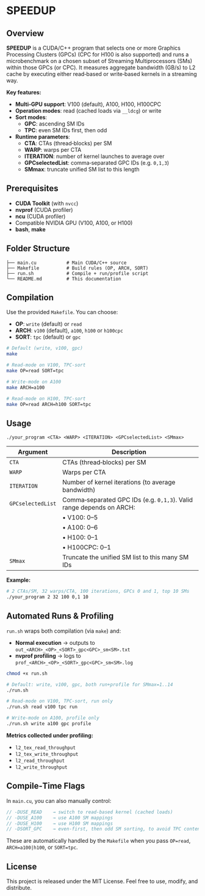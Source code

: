 # SPEEDUP

## Overview

**SPEEDUP** is a CUDA/C++ program that selects one or more Graphics Processing Clusters (GPCs) (CPC for H100 is also supported) and runs a microbenchmark on a chosen subset of Streaming Multiprocessors (SMs) within those GPCs (or CPC). It measures aggregate bandwidth (GB/s) to L2 cache by executing either read‑based or write‑based kernels in a streaming way.

**Key features:**
- **Multi‑GPU support**: V100 (default), A100, H100, H100CPC
- **Operation modes**: read (cached loads via `__ldcg`) or write
- **Sort modes**:
  - **GPC**: ascending SM IDs
  - **TPC**: even SM IDs first, then odd
- **Runtime parameters**:
  - **CTA**: CTAs (thread‑blocks) per SM
  - **WARP**: warps per CTA
  - **ITERATION**: number of kernel launches to average over
  - **GPCselectedList**: comma‑separated GPC IDs (e.g. `0,1,3`)
  - **SMmax**: truncate unified SM list to this length

## Prerequisites

- **CUDA Toolkit** (with `nvcc`)
- **nvprof** (CUDA profiler)
- **ncu** (CUDA profiler)
- Compatible NVIDIA GPU (V100, A100, or H100)
- **bash**, **make**

## Folder Structure

```
├── main.cu           # Main CUDA/C++ source
├── Makefile          # Build rules (OP, ARCH, SORT)
├── run.sh            # Compile + run/profile script
└── README.md         # This documentation
```

## Compilation

Use the provided `Makefile`. You can choose:

- **OP**: `write` (default) or `read`
- **ARCH**: `v100` (default), `a100`, `h100` or `h100cpc`
- **SORT**: `tpc` (default) or `gpc`

```bash
# Default (write, v100, gpc)
make

# Read‑mode on V100, TPC‑sort
make OP=read SORT=tpc

# Write‑mode on A100
make ARCH=a100

# Read‑mode on H100, TPC‑sort
make OP=read ARCH=h100 SORT=tpc
```

## Usage

```
./your_program <CTA> <WARP> <ITERATION> <GPCselectedList> <SMmax>
```

| Argument            | Description                                                                                  |
|---------------------|----------------------------------------------------------------------------------------------|
| `CTA`               | CTAs (thread‑blocks) per SM                                                                  |
| `WARP`              | Warps per CTA                                                                                |
| `ITERATION`         | Number of kernel iterations (to average bandwidth)                                           |
| `GPCselectedList`   | Comma‑separated GPC IDs (e.g. `0,1,3`).  Valid range depends on ARCH:                        |
|                     | • V100: 0–5                                                                                  |
|                     | • A100: 0–6                                                                                  |
|                     | • H100: 0–1                                                                                  |
|                     | • H100CPC: 0–1                                                                               |
| `SMmax`             | Truncate the unified SM list to this many SM IDs                                             |

**Example:**

```bash
# 2 CTAs/SM, 32 warps/CTA, 100 iterations, GPCs 0 and 1, top 10 SMs
./your_program 2 32 100 0,1 10
```

## Automated Runs & Profiling

`run.sh` wraps both compilation (via `make`) and:

- **Normal execution** → outputs to `out_<ARCH>_<OP>_<SORT>_gpc<GPC>_sm<SM>.txt`
- **nvprof profiling** → logs to `prof_<ARCH>_<OP>_<SORT>_gpc<GPC>_sm<SM>.log`

```bash
chmod +x run.sh

# Default: write, v100, gpc, both run+profile for SMmax=1..14
./run.sh

# Read‑mode on V100, TPC‑sort, run only
./run.sh read v100 tpc run

# Write‑mode on A100, profile only
./run.sh write a100 gpc profile
```

**Metrics collected under profiling:**
- `l2_tex_read_throughput`
- `l2_tex_write_throughput`
- `l2_read_throughput`
- `l2_write_throughput`

## Compile‑Time Flags

In `main.cu`, you can also manually control:

```cpp
// -DUSE_READ    → switch to read‑based kernel (cached loads)
// -DUSE_A100    → use A100 SM mappings
// -DUSE_H100    → use H100 SM mappings
// -DSORT_GPC    → even‑first, then odd SM sorting, to avoid TPC contention and check GPC speedup
```

These are automatically handled by the `Makefile` when you pass `OP=read`, `ARCH=a100|h100`, or `SORT=tpc`.

## License

This project is released under the MIT License. Feel free to use, modify, and distribute.

